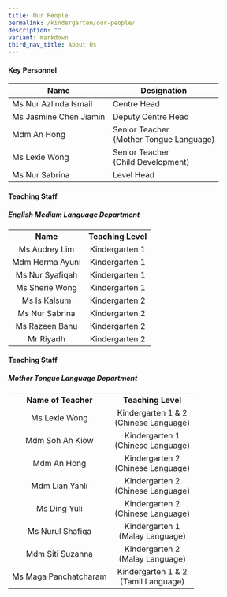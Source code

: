 ```yaml
---
title: Our People
permalink: /kindergarten/our-people/
description: ""
variant: markdown
third_nav_title: About Us
---
```

#### Key Personnel


| **Name** | **Designation** | 
| -------- | -------- |
| Ms Nur Azlinda Ismail      | Centre Head<br>    | 
| Ms Jasmine Chen Jiamin      | Deputy Centre Head<br>    | 
| Mdm An Hong       | Senior Teacher <br> (Mother Tongue Language)    | 
| Ms Lexie Wong      |  Senior Teacher <br> (Child Development)    | 
| Ms Nur Sabrina      |  Level Head   | 




#### Teaching Staff
##### English Medium Language Department 

|   |   |
|:---:|:---:|
| **Name** | **Teaching Level** | 
|  Ms Audrey Lim | Kindergarten 1 <br> |
|  Mdm Herma Ayuni |  Kindergarten 1<br> |
|  Ms Nur Syafiqah |  Kindergarten 1<br> |
|  Ms Sherie Wong |  Kindergarten 1<br> |
|  Ms Is Kalsum |  Kindergarten 2<br> ||
|  Ms Nur Sabrina |  Kindergarten 2<br> | |
|  Ms Razeen Banu |   Kindergarten 2<br> |  |
|  Mr Riyadh |   Kindergarten 2<br> | |




#### Teaching Staff
##### Mother Tongue Language Department  

||| 
|:---:|:---:|
| **Name of Teacher** | **Teaching Level** |
| Ms Lexie Wong | Kindergarten 1 &amp; 2 <br> (Chinese Language)<br> |
| Mdm Soh Ah Kiow | Kindergarten 1 <br>(Chinese Language)<br> |
| Mdm An Hong | Kindergarten 2 <br>(Chinese Language)<br>   |
| Mdm Lian Yanli | Kindergarten 2 <br>(Chinese Language)<br>  |
| Ms Ding Yuli | Kindergarten 2 <br>(Chinese Language)<br>  |
| Ms Nurul Shafiqa  |  Kindergarten 1<br> (Malay Language)<br>  |
| Mdm Siti Suzanna |  Kindergarten 2<br> (Malay Language)<br>  |
| Ms Maga Panchatcharam | Kindergarten 1 &amp; 2<br> (Tamil Language) |